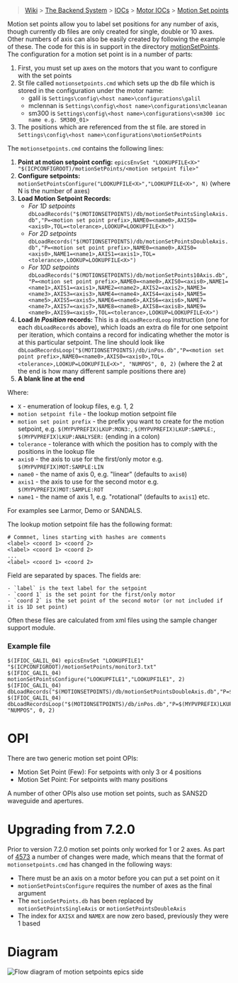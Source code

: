 > [Wiki](Home) > [The Backend System](The-Backend-System) > [IOCs](IOCs) > [Motor IOCs](Motor-IOCs) > [Motion Set points](Motion-Set-points)

Motion set points allow you to label set positions for any number of axis, though currently db files are only created for single, double or 10 axes. Other numbers of axis can also be easily created by following the example of these. The code for this is in support in the directory [motionSetPoints](https://github.com/ISISComputingGroup/EPICS-motionSetPoints). The configuration for a motion set point is in a number of parts:

1. First, you must set up axes on the motors that you want to configure with the set points
1. St file called `motionsetpoints.cmd` which sets up the db file which is stored in the configuration under the motor name:
    - galil is `Settings\config\<host name>\configurations\galil`
    - mclennan is `Settings\config\<host name>\configurations\mcleanan`
    - sm300 is `Settings\config\<host name>\configurations\<sm300 ioc name e.g. SM300_01>`
1. The positions which are referenced from the st file. are stored in  `Settings\config\<host name>\configurations\motionSetPoints`

The  `motionsetpoints.cmd` contains the following lines:

1. **Point at motion setpoint config:** `epicsEnvSet "LOOKUPFILE<X>" "$(ICPCONFIGROOT)/motionSetPoints/<motion setpoint file>"`
1. **Configure setpoints:** `motionSetPointsConfigure("LOOKUPFILE<X>","LOOKUPFILE<X>", N)` (where N is the number of axes)
1. **Load Motion Setpoint Records:**
    * *For 1D setpoints* `dbLoadRecords("$(MOTIONSETPOINTS)/db/motionSetPointsSingleAxis.db","P=<motion set point prefix>,NAME0=<name0>,AXIS0=<axis0>,TOL=<tolerance>,LOOKUP=LOOKUPFILE<X>")`
    * *For 2D setpoints* `dbLoadRecords("$(MOTIONSETPOINTS)/db/motionSetPointsDoubleAxis.db","P=<motion set point prefix>,NAME0=<name0>,AXIS0=<axis0>,NAME1=<name1>,AXIS1=<axis1>,TOL=<tolerance>,LOOKUP=LOOKUPFILE<X>")`
    * *For 10D setpoints* `dbLoadRecords("$(MOTIONSETPOINTS)/db/motionSetPoints10Axis.db","P=<motion set point prefix>,NAME0=<name0>,AXIS0=<axis0>,NAME1=<name1>,AXIS1=<axis1>,NAME2=<name2>,AXIS2=<axis2>,NAME3=<name3>,AXIS3=<axis3>,NAME4=<name4>,AXIS4=<axis4>,NAME5=<name5>,AXIS5=<axis5>,NAME6=<name6>,AXIS6=<axis6>,NAME7=<name7>,AXIS7=<axis7>,NAME8=<name8>,AXIS8=<axis8>,NAME9=<name9>,AXIS9=<axis9>,TOL=<tolerance>,LOOKUP=LOOKUPFILE<X>")`
1. **Load _In Position_ records:** This is a `dbLoadRecordLoop` instruction (one for each `dbLoadRecords` above), which loads an extra `db` file for one setpoint per iteration, which contains a record for indicating whether the motor is at this particular setpoint. The line should look like `dbLoadRecordsLoop("$(MOTIONSETPOINTS)/db/inPos.db","P=<motion set point prefix>,NAME0=<name0>,AXIS0=<axis0>,TOL=<tolerance>,LOOKUP=LOOKUPFILE<X>", "NUMPOS", 0, 2)` (where the 2 at the end is how many different sample positions there are)
1. **A blank line at the end**

Where:
* `X` - enumeration of lookup files, e.g. 1, 2
* `motion setpoint file` - the lookup motion setpoint file
* `motion set point prefix` - the prefix you want to create for the motion setpoint, e.g. `$(MYPVPREFIX)LKUP:MON3:`, `$(MYPVPREFIX)LKUP:SAMPLE:`, `$(MYPVPREFIX)LKUP:ANALYSER:` (ending in a colon)
* `tolerance` - tolerance with which the position has to comply with the positions in the lookup file
* `axis0` - the axis to use for the first/only motor e.g. `$(MYPVPREFIX)MOT:SAMPLE:LIN`
* `name0` -  the name of axis 0, e.g. "linear" (defaults to `axis0`)
* `axis1` - the axis to use for the second motor e.g. `$(MYPVPREFIX)MOT:SAMPLE:ROT`
* `name1` -  the name of axis 1, e.g. "rotational" (defaults to `axis1`)
etc.

For examples see Larmor, Demo or SANDALS.

The lookup motion setpoint file has the following format:

    # Commnet, lines starting with hashes are comments
    <label> <coord 1> <coord 2>
    <label> <coord 1> <coord 2>
    ...
    <label> <coord 1> <coord 2>

Field are separated by spaces. The fields are:

    - `label` is the text label for the setpoint
    - `coord 1` is the set point for the first/only motor
    - `coord 2` is the set point of the second motor (or not included if it is 1D set point)

Often these files are calculated from xml files using the sample changer support module.

### Example file

```
$(IFIOC_GALIL_04) epicsEnvSet "LOOKUPFILE1" "$(ICPCONFIGROOT)/motionSetPoints/monitor3.txt"
$(IFIOC_GALIL_04) motionSetPointsConfigure("LOOKUPFILE1","LOOKUPFILE1", 2)
$(IFIOC_GALIL_04) dbLoadRecords("$(MOTIONSETPOINTS)/db/motionSetPointsDoubleAxis.db","P=$(MYPVPREFIX)LKUP:MON3:,NAME0=linear,AXIS0=$(MYPVPREFIX)MOT:MONITOR3,TOL=0.1,LOOKUP=LOOKUPFILE1")
$(IFIOC_GALIL_04) dbLoadRecordsLoop("$(MOTIONSETPOINTS)/db/inPos.db","P=$(MYPVPREFIX)LKUP:MON3:,NAME0=linear,AXIS0=$(MYPVPREFIX)MOT:MONITOR3,TOL=0.1,LOOKUP=LOOKUPFILE1", "NUMPOS", 0, 2)
```

# OPI

There are two generic motion set point OPIs:
* Motion Set Point (Few): For setpoints with only 3 or 4 positions
* Motion Set Point: For setpoints with many positions

A number of other OPIs also use motion set points, such as SANS2D waveguide and apertures. 

# Upgrading from 7.2.0

Prior to version 7.2.0 motion set points only worked for 1 or 2 axes. As part of [4573](https://github.com/ISISComputingGroup/IBEX/issues/4573) a number of changes were made, which means that the format of `motionsetpoints.cmd` has changed in the following ways:

* There must be an axis on a motor before you can put a set point on it
* `motionSetPointsConfigure` requires the number of axes as the final argument
* The `motionSetPoints.db` has been replaced by `motionSetPointsSingleAxis` or `motionSetPointsDoubleAxis`
* The index for `AXISX` and `NAMEX` are now zero based, previously they were 1 based

# Diagram

![Flow diagram of motion setpoints epics side](https://raw.githubusercontent.com/wiki/ISISComputingGroup/ibex_developers_manual/motionSetpoints/motionSetpoints.png)